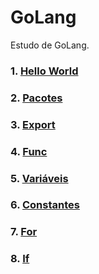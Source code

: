 # GoLang

Estudo de GoLang.

### 1. [Hello World](./Hello%20World/README.md)
### 2. [Pacotes](./Packages/README.md)
### 3. [Export](./Export/README.md)
### 4. [Func](./Func/README.md)
### 5. [Variáveis](./Variaveis/)
### 6. [Constantes](./Constantes/README.md)
### 7. [For](./For/README.md)
### 8. [If](./If/README.md)